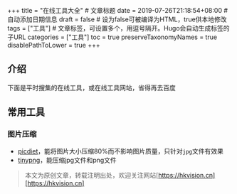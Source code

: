 +++
title = "在线工具大全"  # 文章标题
date = 2019-07-26T21:18:54+08:00  # 自动添加日期信息
draft = false  # 设为false可被编译为HTML，true供本地修改
tags = ["工具"]  # 文章标签，可设置多个，用逗号隔开。Hugo会自动生成标签的子URL
categories = ["工具"]
toc = true
preserveTaxonomyNames = true
disablePathToLower = true
+++
## 介绍
下面是平时搜集的在线工具，或在线工具网站，省得再去百度

## 常用工具
### 图片压缩
- [picdiet][picdiet]，能将图片大小压缩80%而不影响图片质量，只针对`jpg`文件有效果
- [tinypng][tinypng]，能压缩jpg文件和png文件


> 本文为原创文章，转载注明出处，欢迎关注网站[https://hkvision.cn][https://hkvision.cn]


[picdiet]: https://www.picdiet.com/
[tinypng]: https://tinypng.com/
